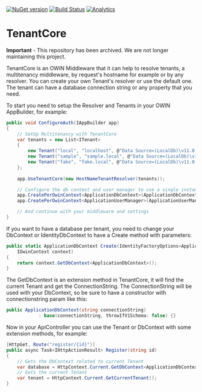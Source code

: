 [![NuGet version](https://badge.fury.io/nu/tenantcore.svg)](http://badge.fury.io/nu/tenantcore)
[![Build Status](https://travis-ci.org/unosquare/tenantcore.svg?branch=master)](https://travis-ci.org/unosquare/tenantcore)
[![Analytics](https://ga-beacon.appspot.com/UA-8535255-2/unosquare/tenantcore/)](https://github.com/igrigorik/ga-beacon)
# TenantCore

**Important** - This repository has been archived. We are not longer maintaining  this project.

TenantCore is an OWIN Middleware that it can help to resolve tenants, a multitenancy middleware, by request's hostname for example or by any resolver. You can create your own Tenant's resolver or use the default one. The tenant can have a database connection string or any property that you need.

To start you need to setup the Resolver and Tenants in your OWIN AppBuilder, for example:

```csharp
public void ConfigureAuth(IAppBuilder app)
{
    // SetUp Multitenancy with TenantCore
    var tenants = new List<ITenant>
    {
        new Tenant("local", "localhost", @"Data Source=(LocalDb)\v11.0;AttachDbFilename=|DataDirectory|\local.mdf;Initial Catalog=local;Integrated Security=True"),
        new Tenant("sample", "sample.local", @"Data Source=(LocalDb)\v11.0;AttachDbFilename=|DataDirectory|\sample.mdf;Initial Catalog=sample;Integrated Security=True"),
        new Tenant("fake", "fake.local", @"Data Source=(LocalDb)\v11.0;AttachDbFilename=|DataDirectory|\fake.mdf;Initial Catalog=fake;Integrated Security=True")
    };
            
    app.UseTenantCore(new HostNameTenantResolver(tenants));

    // Configure the db context and user manager to use a single instance per request
    app.CreatePerOwinContext<ApplicationDbContext>(ApplicationDbContext.Create);
    app.CreatePerOwinContext<ApplicationUserManager>(ApplicationUserManager.Create);

    // And continue with your middleware and settings
}
```

If you want to have a database per tenant, you need to change your DbContext or IdentityDbContext to have a Create method
with parameters:

```csharp
public static ApplicationDbContext Create(IdentityFactoryOptions<ApplicationDbContext> options,
    IOwinContext context)
{
    return context.GetDbContext<ApplicationDbContext>();
}
```

The GetDbContext is an extension method in TenantCore, it will find the current Tenant and get the ConnectionString. The ConnectionString
will be used with your DbContext, so be sure to have a constructor with connectionstring param like this:

```csharp
public ApplicationDbContext(string connectionString)
            : base(connectionString, throwIfV1Schema: false) {}
```

Now in your ApiController you can use the Tenant or DbContext with some extension methods, for example:

```csharp
[HttpGet, Route("register/{id}")]
public async Task<IHttpActionResult> Register(string id)
{
    // Gets the DbContext related to current Tenant
    var database = HttpContext.Current.GetDbContext<ApplicationDbContext>();
    // Gets the current Tenant
    var tenant = HttpContext.Current.GetCurrentTenant();
}
```
